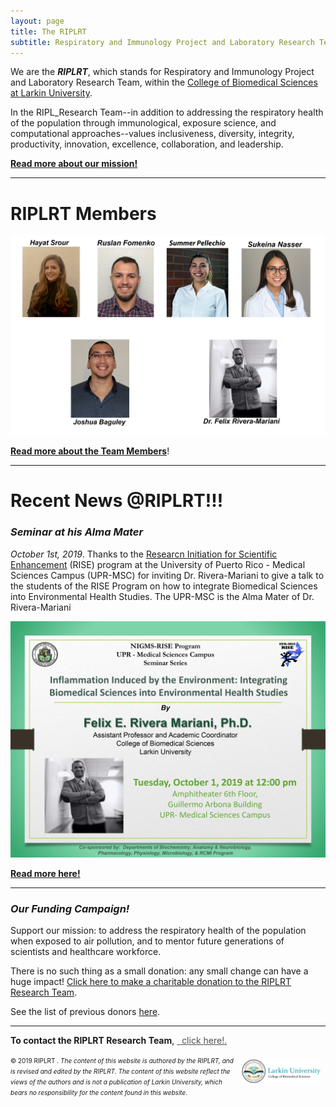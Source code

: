 ```yaml
---
layout: page
title: The RIPLRT
subtitle: Respiratory and Immunology Project and Laboratory Research Team
---
```


We are the <b><i>RIPLRT</i></b>, which stands for Respiratory and Immunology Project and Laboratory Research Team, within the 
<a href="http://ularkin.org/college-of-biomedical-sciences/" target="_blank">College of Biomedical Sciences at Larkin University</a>.

In the RIPL_Research Team--in addition to addressing the respiratory health of the population through immunological, exposure science, and computational approaches--values inclusiveness, diversity, integrity, productivity, innovation, excellence, collaboration, and leadership.

<b><a href="mission" class="list-filter">Read more about our mission!</a></b>

---
# RIPLRT Members

<a href="https://www.riplrt.com/members/">
  <img src="/img/RIPL_EffectRT7.png" alt="RIPLRT Research Team" class="inline"/>
</a>

[**Read more about the Team Members**](https://www.riplrt.com/members)!

---
# Recent News @RIPLRT!!!

### *Seminar at his Alma Mater*

<p> <i>October 1st, 2019</i>. Thanks to the <a href="http://mbrs-rise.rcm.upr.edu/" target="_blank"> Researcn Initiation for Scientific Enhancement</a> (RISE) program at the University of Puerto Rico - Medical Sciences Campus (UPR-MSC) for inviting Dr. Rivera-Mariani to give a talk to the students of the RISE Program on how to integrate Biomedical Sciences into Environmental Health Studies. The UPR-MSC is the Alma Mater of Dr. Rivera-Mariani</p>


<a href="https://www.riplrt.com/2019-10-06-upr-rcm-rise-invites-dr-rivera/">
  <img src="/img/upr-rcm-rise.jpg" alt="UPR-RCM RISE" class="inline"/>
</a>


<b><a href="https://www.riplrt.com/2019-10-06-upr-rcm-rise-invites-dr-rivera/" class="list-filter">Read more here!</a></b>

---
### *Our Funding Campaign!*

Support our mission: to address the respiratory health of the population when exposed to air pollution, and to mentor future generations of scientists and healthcare workforce.

There is no such thing as a small donation: any small change can have a huge impact! <a href="https://www.gofundme.com/advocate-for-the-ripleffect?sharetype=teams&member=275308&rcid=r01-153687396981-61436b19e158485d&pc=ot_co_campmgmt_w" target="_blank">Click here to make a charitable donation to the RIPLRT Research Team</a>.

See the list of previous donors [here](https://www.riplrt.com/donors).


---
**To contact the RIPLRT Research Team**, 
<a href="mailto:contactus@riplrt.com" target="_blank" style="color:#515151;"><i class="fa fa-envelope" style="font-size:1em"></i> &nbsp; click here!.<br></a>

<a href="http://ularkin.org/college-of-biomedical-sciences/">
  <img src="/img/LU-Biomed-Logo-Horizontal-1.png" alt="College of Biomedical Sciences at Larkin University" align="right" style="width: 25%; height: 25%; margin:8px"/>
</a>

<font size="1">&#169; 2019 RIPLRT . <i>The content of this website is authored by the RIPLRT, and is revised and edited by the RIPLRT. The content of this website reflect the views of the authors and is not a publication of Larkin University, which bears no responsibility for the content found in this website</i>.</font>



